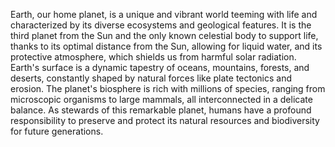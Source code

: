 Earth, our home planet, is a unique and vibrant world teeming with life and characterized by its diverse ecosystems and geological features. It is the third planet from the Sun and the only known celestial body to support life, thanks to its optimal distance from the Sun, allowing for liquid water, and its protective atmosphere, which shields us from harmful solar radiation. Earth's surface is a dynamic tapestry of oceans, mountains, forests, and deserts, constantly shaped by natural forces like plate tectonics and erosion. The planet's biosphere is rich with millions of species, ranging from microscopic organisms to large mammals, all interconnected in a delicate balance. As stewards of this remarkable planet, humans have a profound responsibility to preserve and protect its natural resources and biodiversity for future generations.